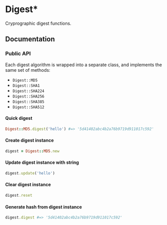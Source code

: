 # Digest*

Cryprographic digest functions.

## Documentation

### Public API

Each digest algorithm is wrapped into a separate class, and implements the same set of methods:

- `Digest::MD5`
- `Digest::SHA1`
- `Digest::SHA224`
- `Digest::SHA256`
- `Digest::SHA385`
- `Digest::SHA512`

#### Quick digest

```ruby
Digest::MD5.digest('hello') #=> '5d41402abc4b2a76b9719d911017c592'
```

#### Create digest instance

```ruby
digest = Digest::MD5.new
```

#### Update digest instance with string

```ruby
digest.update('hello')
```

#### Clear digest instance

```ruby
digest.reset
```

#### Generate hash from digest instance

```ruby
digest.digest #=> '5d41402abc4b2a76b9719d911017c592'
```
